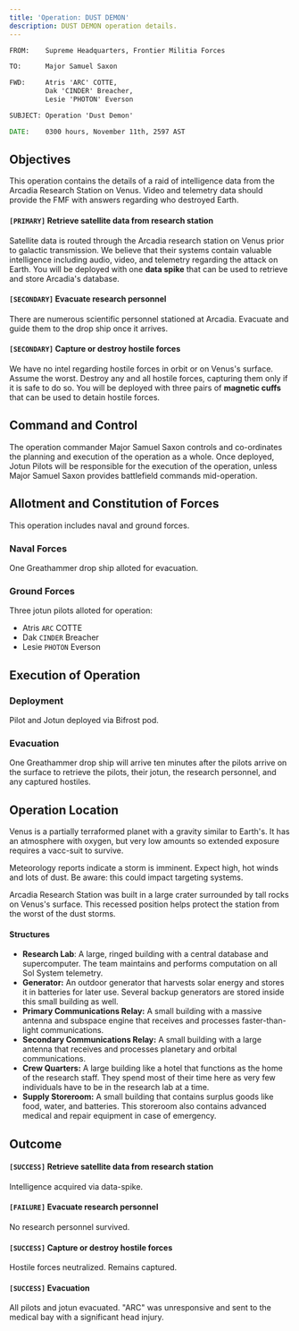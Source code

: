 ```yaml
---
title: 'Operation: DUST DEMON'
description: DUST DEMON operation details.
---
```


```bat
FROM:    Supreme Headquarters, Frontier Militia Forces

TO:      Major Samuel Saxon

FWD:     Atris 'ARC' COTTE,
         Dak 'CINDER' Breacher,
         Lesie 'PHOTON' Everson

SUBJECT: Operation 'Dust Demon'

DATE:    0300 hours, November 11th, 2597 AST
```

## Objectives

This operation contains the details of a raid of intelligence data from the Arcadia Research Station on Venus. Video and telemetry data should provide the FMF with answers regarding who destroyed Earth.

#### `[PRIMARY]` Retrieve satellite data from research station

Satellite data is routed through the Arcadia research station on Venus prior to galactic transmission. We believe that their systems contain valuable intelligence including audio, video, and telemetry regarding the attack on Earth. You will be deployed with one **data spike** that can be used to retrieve and store Arcadia's database.

#### `[SECONDARY]` Evacuate research personnel

There are numerous scientific personnel stationed at Arcadia. Evacuate and guide them to the drop ship once it arrives.

#### `[SECONDARY]` Capture or destroy hostile forces

We have no intel regarding hostile forces in orbit or on Venus's surface. Assume the worst. Destroy any and all hostile forces, capturing them only if it is safe to do so. You will be deployed with three pairs of **magnetic cuffs** that can be used to detain hostile forces.

## Command and Control

The operation commander Major Samuel Saxon controls and co-ordinates the planning and execution of the operation as a whole. Once deployed, Jotun Pilots will be responsible for the execution of the operation, unless Major Samuel Saxon provides battlefield commands mid-operation.

## Allotment and Constitution of Forces

This operation includes naval and ground forces.

### Naval Forces

One Greathammer drop ship alloted for evacuation.

### Ground Forces

Three jotun pilots alloted for operation:

- Atris `ARC` COTTE
- Dak `CINDER` Breacher
- Lesie `PHOTON` Everson

## Execution of Operation

### Deployment

Pilot and Jotun deployed via Bifrost pod.

### Evacuation

One Greathammer drop ship will arrive ten minutes after the pilots arrive on the surface to retrieve the pilots, their jotun, the research personnel, and any captured hostiles.

## Operation Location

Venus is a partially terraformed planet with a gravity similar to Earth's. It has an atmosphere with oxygen, but very low amounts so extended exposure requires a vacc-suit to survive.

Meteorology reports indicate a storm is imminent. Expect high, hot winds and lots of dust. Be aware: this could impact targeting systems.

Arcadia Research Station was built in a large crater surrounded by tall rocks on Venus's surface. This recessed position helps protect the station from the worst of the dust storms.

#### Structures

- **Research Lab**: A large, ringed building with a central database and supercomputer. The team maintains and performs computation on all Sol System telemetry.
- **Generator:** An outdoor generator that harvests solar energy and stores it in batteries for later use. Several backup generators are stored inside this small building as well.
- **Primary Communications Relay:** A small building with a massive antenna and subspace engine that receives and processes faster-than-light communications.
- **Secondary Communications Relay:** A small building with a large antenna that receives and processes planetary and orbital communications.
- **Crew Quarters:** A large building like a hotel that functions as the home of the research staff. They spend most of their time here as very few individuals have to be in the research lab at a time.
- **Supply Storeroom:** A small building that contains surplus goods like food, water, and batteries. This storeroom also contains advanced medical and repair equipment in case of emergency.

## Outcome

#### `[SUCCESS]` Retrieve satellite data from research station

Intelligence acquired via data-spike.

#### `[FAILURE]` Evacuate research personnel

No research personnel survived.

#### `[SUCCESS]` Capture or destroy hostile forces

Hostile forces neutralized. Remains captured.

#### `[SUCCESS]` Evacuation

All pilots and jotun evacuated. "ARC" was unresponsive and sent to the medical bay with a significant head injury.
